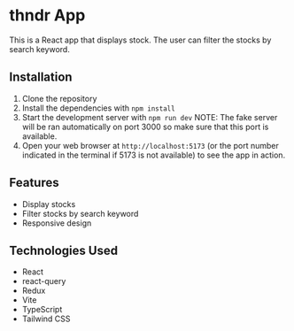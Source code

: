 # thndr App

This is a React app that displays stock. The user can filter the stocks by search keyword.

## Installation

1. Clone the repository
2. Install the dependencies with `npm install`
3. Start the development server with `npm run dev`
   NOTE: The fake server will be ran automatically on port 3000 so make sure that this port is available.
5. Open your web browser at `http://localhost:5173` (or the port number indicated in the terminal if 5173 is not available) to see the app in action.

## Features

* Display stocks
* Filter stocks by search keyword
* Responsive design

## Technologies Used

* React
* react-query
* Redux
* Vite
* TypeScript
* Tailwind CSS


